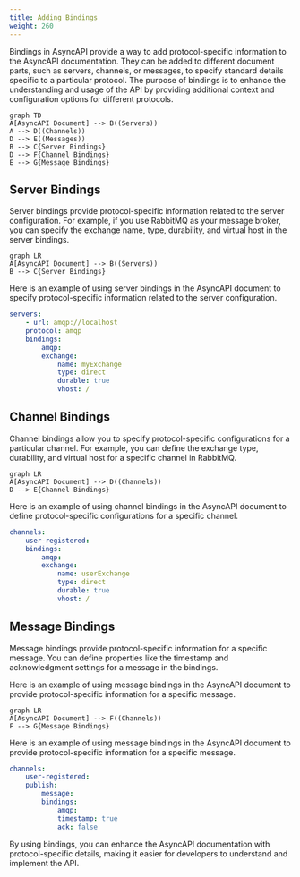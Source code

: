 ```yaml
---
title: Adding Bindings
weight: 260
---
```


Bindings in AsyncAPI provide a way to add protocol-specific information to the AsyncAPI documentation. They can be added to different document parts, such as servers, channels, or messages, to specify standard details specific to a particular protocol. The purpose of bindings is to enhance the understanding and usage of the API by providing additional context and configuration options for different protocols.

```mermaid
graph TD
A[AsyncAPI Document] --> B((Servers))
A --> D((Channels))
D --> E((Messages))
B --> C{Server Bindings}
D --> F{Channel Bindings}
E --> G{Message Bindings}
```

## Server Bindings

Server bindings provide protocol-specific information related to the server configuration. For example, if you use RabbitMQ as your message broker, you can specify the exchange name, type, durability, and virtual host in the server bindings.

```mermaid
graph LR
A[AsyncAPI Document] --> B((Servers))
B --> C{Server Bindings}
```

Here is an example of using server bindings in the AsyncAPI document to specify protocol-specific information related to the server configuration.

```yml
servers:
    - url: amqp://localhost
    protocol: amqp
    bindings:
        amqp:
        exchange:
            name: myExchange
            type: direct
            durable: true
            vhost: /
```


## Channel Bindings

Channel bindings allow you to specify protocol-specific configurations for a particular channel. For example, you can define the exchange type, durability, and virtual host for a specific channel in RabbitMQ.

```mermaid
graph LR
A[AsyncAPI Document] --> D((Channels))
D --> E{Channel Bindings}
```

 Here is an example of using channel bindings in the AsyncAPI document to define protocol-specific configurations for a specific channel.

```yml
channels:
    user-registered:
    bindings:
        amqp:
        exchange:
            name: userExchange
            type: direct
            durable: true
            vhost: /
```

## Message Bindings

Message bindings provide protocol-specific information for a specific message. You can define properties like the timestamp and acknowledgment settings for a message in the bindings.

Here is an example of using message bindings in the AsyncAPI document to provide protocol-specific information for a specific message.

```mermaid
graph LR
A[AsyncAPI Document] --> F((Channels))
F --> G{Message Bindings}
```

Here is an example of using message bindings in the AsyncAPI document to provide protocol-specific information for a specific message.

```yml
channels:
    user-registered:
    publish:
        message:
        bindings:
            amqp:
            timestamp: true
            ack: false
```

By using bindings, you can enhance the AsyncAPI documentation with protocol-specific details, making it easier for developers to understand and implement the API.
